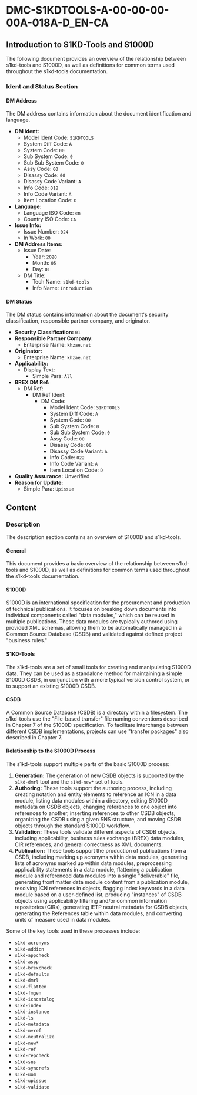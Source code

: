 # DMC-S1KDTOOLS-A-00-00-00-00A-018A-D_EN-CA
## Introduction to S1KD-Tools and S1000D
The following document provides an overview of the relationship between s1kd-tools and S1000D, as well as definitions for common terms used throughout the s1kd-tools documentation.

### Ident and Status Section
#### DM Address
The DM address contains information about the document identification and language.
* **DM Ident:**
	+ Model Ident Code: `S1KDTOOLS`
	+ System Diff Code: `A`
	+ System Code: `00`
	+ Sub System Code: `0`
	+ Sub Sub System Code: `0`
	+ Assy Code: `00`
	+ Disassy Code: `00`
	+ Disassy Code Variant: `A`
	+ Info Code: `018`
	+ Info Code Variant: `A`
	+ Item Location Code: `D`
* **Language:**
	+ Language ISO Code: `en`
	+ Country ISO Code: `CA`
* **Issue Info:**
	+ Issue Number: `024`
	+ In Work: `00`
* **DM Address Items:**
	+ Issue Date:
		- Year: `2020`
		- Month: `05`
		- Day: `01`
	+ DM Title:
		- Tech Name: `s1kd-tools`
		- Info Name: `Introduction`

#### DM Status
The DM status contains information about the document's security classification, responsible partner company, and originator.
* **Security Classification:** `01`
* **Responsible Partner Company:**
	+ Enterprise Name: `khzae.net`
* **Originator:**
	+ Enterprise Name: `khzae.net`
* **Applicability:**
	+ Display Text:
		- Simple Para: `All`
* **BREX DM Ref:**
	+ DM Ref:
		- DM Ref Ident:
			- DM Code:
				- Model Ident Code: `S1KDTOOLS`
				- System Diff Code: `A`
				- System Code: `00`
				- Sub System Code: `0`
				- Sub Sub System Code: `0`
				- Assy Code: `00`
				- Disassy Code: `00`
				- Disassy Code Variant: `A`
				- Info Code: `022`
				- Info Code Variant: `A`
				- Item Location Code: `D`
* **Quality Assurance:** Unverified
* **Reason for Update:**
	+ Simple Para: `Upissue`

## Content
### Description
The description section contains an overview of S1000D and s1kd-tools.

#### General
This document provides a basic overview of the relationship between s1kd-tools and S1000D, as well as definitions for common terms used throughout the s1kd-tools documentation.

#### S1000D
S1000D is an international specification for the procurement and production of technical publications. It focuses on breaking down documents into individual components called "data modules," which can be reused in multiple publications. These data modules are typically authored using provided XML schemas, allowing them to be automatically managed in a Common Source Database (CSDB) and validated against defined project "business rules."

#### S1KD-Tools
The s1kd-tools are a set of small tools for creating and manipulating S1000D data. They can be used as a standalone method for maintaining a simple S1000D CSDB, in conjunction with a more typical version control system, or to support an existing S1000D CSDB.

#### CSDB
A Common Source Database (CSDB) is a directory within a filesystem. The s1kd-tools use the "File-based transfer" file naming conventions described in Chapter 7 of the S1000D specification. To facilitate interchange between different CSDB implementations, projects can use "transfer packages" also described in Chapter 7.

#### Relationship to the S1000D Process
The s1kd-tools support multiple parts of the basic S1000D process:
1. **Generation:** The generation of new CSDB objects is supported by the `s1kd-dmrl` tool and the `s1kd-new*` set of tools.
2. **Authoring:** These tools support the authoring process, including creating notation and entity elements to reference an ICN in a data module, listing data modules within a directory, editing S1000D metadata on CSDB objects, changing references to one object into references to another, inserting references to other CSDB objects, organizing the CSDB using a given SNS structure, and moving CSDB objects through the standard S1000D workflow.
3. **Validation:** These tools validate different aspects of CSDB objects, including applicability, business rules exchange (BREX) data modules, CIR references, and general correctness as XML documents.
4. **Publication:** These tools support the production of publications from a CSDB, including marking up acronyms within data modules, generating lists of acronyms marked up within data modules, preprocessing applicability statements in a data module, flattening a publication module and referenced data modules into a single "deliverable" file, generating front matter data module content from a publication module, resolving ICN references in objects, flagging index keywords in a data module based on a user-defined list, producing "instances" of CSDB objects using applicability filtering and/or common information repositories (CIRs), generating IETP neutral metadata for CSDB objects, generating the References table within data modules, and converting units of measure used in data modules.

Some of the key tools used in these processes include:
* `s1kd-acronyms`
* `s1kd-addicn`
* `s1kd-appcheck`
* `s1kd-aspp`
* `s1kd-brexcheck`
* `s1kd-defaults`
* `s1kd-dmrl`
* `s1kd-flatten`
* `s1kd-fmgen`
* `s1kd-icncatalog`
* `s1kd-index`
* `s1kd-instance`
* `s1kd-ls`
* `s1kd-metadata`
* `s1kd-mvref`
* `s1kd-neutralize`
* `s1kd-new*`
* `s1kd-ref`
* `s1kd-repcheck`
* `s1kd-sns`
* `s1kd-syncrefs`
* `s1kd-uom`
* `s1kd-upissue`
* `s1kd-validate`